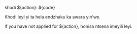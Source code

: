 khodi ${action}: ${code}

Khodi leyi yi ta hela endzhaku ka awara yin’we.

If you have not applied for ${action}, honisa ntsena imeyili leyi.
